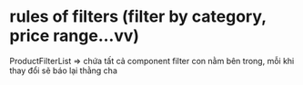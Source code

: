 # rules of filters (filter by category, price range...vv)

ProductFilterList => chứa tất cả component filter con nằm bên trong, mỗi khi thay đổi sẽ báo lại thằng cha
